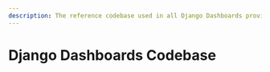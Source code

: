 ```yaml
---
description: The reference codebase used in all Django Dashboards provided by AppSeed
---
```


# Django Dashboards Codebase


